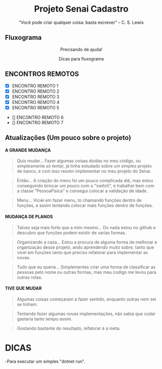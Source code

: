 <h1 align="center">Projeto Senai Cadastro</h1>
<p align="center">“Você pode criar qualquer coisa: basta escrever” – C. S. Lewis</p>

## Fluxograma

<p align="center"> Precisando de ajuda! <p>
<p align="center"> Dicas para fluxograma </p>

## ENCONTROS REMOTOS

- [x] ENCONTRO REMOTO 1
- [x] ENCONTRO REMOTO 2 
- [x] ENCONTRO REMOTO 3 
- [x] ENCONTRO REMOTO 4 
- [x] ENCONTRO REMOTO 5
- [] ENCONTRO REMOTO 6 
- [] ENCONTRO REMOTO 7 


## Atualizações (Um pouco sobre o projeto)
#### A GRANDE MUDANÇA

> Quis mudar... Fazer algumas coisas doidas no meu código, ou simplesmente só tentar, já tinha estudado sobre um simples projeto de banco, e com isso resolvi implementar no meu projeto do Senai.

> Então... A criação do menu foi um pouco complicada até, mas estou conseguindo brincar um pouco com o "switch", e trabalhei bem com a classe "PessoaFisica" e consegui colocar a validação de idade.

> Menu... Viciei em fazer menu, to chamando funções dentro de funções, e assim tentando colocar mais funções dentro de funções.

#### MUDANÇA DE PLANOS

> Talvez seja mais forte que a mim mesmo... Do nada estou no github e descubro que funções podem existir de varias formas.

> Organizando a casa... Estou a procura de alguma forma de melhorar a organização desse projeto, ando aprendendo muito sobre, tanto que vicei em funções tanto que preciso refatorar para implementar as novas.

> Tudo que eu queria... Simplementes criar uma forma de classificar as pessoas pelo nome ou outras formas, mas meu codigo me levou para outras rotas.

#### TIVE QUE MUDAR

> Algumas coisas começaram a fazer sentido, enquanto outras nem sei se tinham.

> Tentando fazer algumas novas implementações, não sabia que codar gastaria tanto tempo assim.

> Gostando bastante do resultado, refatorar é a meta.
# DICAS


-Para executar um simples "dotnet run".